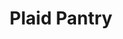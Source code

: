 ---
title: "Plaid Pantry"
url: /portland/plaid-pantry-northeast-sandy-boulevard-2/
shop: Lebensmittel
---